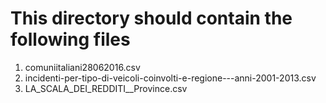 # This directory should contain the following files
1. comuniitaliani28062016.csv
2. incidenti-per-tipo-di-veicoli-coinvolti-e-regione---anni-2001-2013.csv
3. LA_SCALA_DEI_REDDITI__Province.csv
